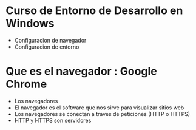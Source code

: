 # Curso de Entorno de Desarrollo en Windows
* Configuracion de navegador
* Configuracion de entorno

# Que es el navegador : Google Chrome
* Los navegadores
* El navegador es el software que nos sirve para visualizar sitios web
* Los navegadores se conectan a traves de peticiones (HTTP o HTTPS)
* HTTP y HTTPS son servidores